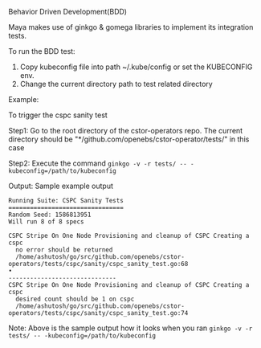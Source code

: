 Behavior Driven Development(BDD)

Maya makes use of ginkgo & gomega libraries to implement its integration tests.

To run the BDD test:
1) Copy kubeconfig file into path ~/.kube/config or set the KUBECONFIG env.
2) Change the current directory path to test related directory

Example:

To trigger the cspc sanity test

Step1: Go to the root directory of the cstor-operators repo.
       The current directory should be "*/github.com/openebs/cstor-operator/tests/" 
       in this case
       
Step2: Execute the command `ginkgo -v -r tests/ -- -kubeconfig=/path/to/kubeconfig`

Output:
Sample example output
```
Running Suite: CSPC Sanity Tests
================================
Random Seed: 1586813951
Will run 8 of 8 specs

CSPC Stripe On One Node Provisioning and cleanup of CSPC Creating a cspc 
  no error should be returned
  /home/ashutosh/go/src/github.com/openebs/cstor-operators/tests/cspc/sanity/cspc_sanity_test.go:68
•
------------------------------
CSPC Stripe On One Node Provisioning and cleanup of CSPC Creating a cspc 
  desired count should be 1 on cspc
  /home/ashutosh/go/src/github.com/openebs/cstor-operators/tests/cspc/sanity/cspc_sanity_test.go:74

```
Note: Above is the sample output how it looks when you ran `ginkgo -v -r tests/ -- -kubeconfig=/path/to/kubeconfig`